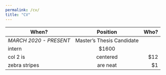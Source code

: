 ```yaml
---
permalink: /cv/
title: "CV"
---
```


| When?        | Position           | Who?  |
| ------------- |:-------------:| -----:|
| *MARCH 2020 - PRESENT*      | Master’s Thesis Candidate
intern | $1600 |
| col 2 is      | centered      |   $12 |
| zebra stripes | are neat      |    $1 |